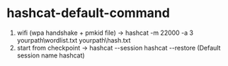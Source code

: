 # hashcat-default-command
1. wifi (wpa handshake + pmkid file) -> hashcat -m 22000 -a 3 yourpath\wordlist.txt yourpath\hash.txt 
2. start from checkpoint -> hashcat --session hashcat --restore (Default session name hashcat)
